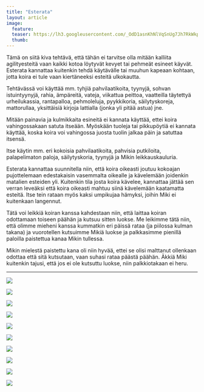 ```yaml
---
title: "Esterata"
layout: article
image:
  feature:
  teaser: https://lh3.googleusercontent.com/_OdD1asnKhNlVqSnUg7Jh7RkWkpbkLpLZn4jx0L4NrNLYPU2_zq7YyLXjcwMaf0MFR9fmTGBfaMJYFYfUgyzKbrJ2uszZK6oYAubWU9yRGltvzABxXqRQHo-aa2EmIu_sYhJCWcb4usqyZONP-pQoNZRD2bBiP_GLG7pgra-gOCxZD5uIEEC0MzMf15mydS8uPkb5uIJzXPbILhA4LDR7Q5pI2kaThdAjW127i74rz2yith-qR1VMN3HwLkC5e2Sn2af5et3kPvlelQG74D_YnwAXU9wxQK-E6btBbwRJiSwrObOAWH8AC5T8bSWjBeOkZF0ucP5-3tiHmV40iiXmqIZFrIev5TaIv7KTuTAB-5I7hARvK0UXXm7cvYMjZ2AT9PhfBqsK01aNl2YFfNqPmVIhrBPHEnyQuW3KUf_N9ajO3UONhUARN67Dvsvo9cLcnpMOL8Ux74M-lov3m3XBbBz9OCthBa4Qtlyb6fSwfDGKQ_x0WwAQ30RPMF4wWf8PhSh3OB56n59Qu1JKI3BYQOiOq1FtchVKeK5Rs1xT_c=w245
  thumb:
---
```


Tämä on siitä kiva tehtävä, että tähän ei tarvitse olla mitään kalliita agilityesteitä vaan kaikki kotoa löytyvät kevyet tai pehmeät esineet käyvät. Esterata kannattaa kuitenkin tehdä käytävälle tai muuhun kapeaan kohtaan, jotta koira ei tule vaan kiertäneeksi esteitä ulkokautta. 

Tehtävässä voi käyttää mm. tyhjiä pahvilaatikoita, tyynyjä, sohvan istuintyynyjä, rahia, ämpäreitä, vateja, viikattua peittoa, vaatteilla täytettyä urheilukassia, rantapalloa, pehmoleluja, pyykkikoria, säilytyskoreja, mattorullaa, yksittäisiä kirjoja lattialla (jonka yli pitää astua) jne.

Mitään painavia ja kulmikkaita esineitä ei kannata käyttää, ettei koira vahingossakaan satuta itseään. Myöskään tuoleja tai pikkupöytiä ei kannata käyttää, koska koira voi vahingossa juosta tuolin jalkaa päin ja satuttaa itsensä.

Itse käytin mm. eri kokoisia pahvilaatikoita, pahvisia putkiloita, palapelimaton paloja, säilytyskoria, tyynyjä ja Mikin leikkauskauluria.

Esterata kannattaa suunnitella niin, että koira oikeasti joutuu kokoajan pujottelemaan edestakaisin vasemmalta oikealle ja kävelemään joidenkin matalien esteiden yli. Kuitenkin tila josta koira kävelee, kannattaa jättää sen verran leveäksi että koira oikeasti mahtuu siinä kävelemään kaatamatta esteitä. Itse tein rataan myös kaksi umpikujaa hämyksi, joihin Miki ei kuitenkaan langennut.

Tätä voi leikkiä koiran kanssa kahdestaan niin, että laittaa koiran odottamaan toiseen päähän ja kutsuu sitten luokse. Me leikimme tätä niin, että olimme mieheni kanssa kummatkin eri päissä rataa (ja piilossa kulman takana) ja vuorotellen kutsuimme Mikiä luokse ja palkkasimme pienillä paloilla paistettua kanaa Mikin tullessa.

Mikin mielestä paistettu kana oli niin hyvää, ettei se olisi malttanut ollenkaan odottaa että sitä kutsutaan, vaan suhasi rataa päästä päähän. Äkkiä Miki kuitenkin tajusi, että jos ei ole kutsuttu luokse, niin palkkiotakaan ei heru.

---

[![](https://lh3.googleusercontent.com/dvQd-aBuPGSFyyLmz7JoZcwZym3kV-aiAQbWmM1eDTYayucTZPBJlyK7u1O7t9HAvq3MAsnI8LmI18rC_ak0fXfxa5J8y548xLzu4TcCj7Qn92Glznwnk4p6c_6-7Yk2b15QJ7A8Ah9cSMCRQh_hV9CdMtX0kNNsDQLsGT9u-WyqGC2ZvoZTSQjUobrOPXnuZczFCQDnNYKew3Wnj7Jl67rXyQR2VMee4pXCE099n2qqwCUO7OPXrePwQ74Ky0e04B5L3kFuIQkItuzO8EEyNO3_WTNKCzuiJAzsOUe-pWCJigR9EgsrcNY55Z9xoEmNuy4Cuqd3nykgleikGitjAYLJ17VqH9Mg4b67LO-6LLeJ2qGFtx_avQwD1uevufvzD2bDRK9KHqYFh2tosThEqExAZZIR-V1AcujtTJGNKhqbSpotsaU6zQBiiUQctZDHgFBhHntsjMSCulxHzVvnSNVfglkrZpXcBeVTuNb3IQuS8ABv4zuqxlRbA2UFubqF-WXiJ5-MPqMMsr8IVvcvHKTL3CHy8xC-cniayXq3UrE=w800)](https://lh3.googleusercontent.com/dvQd-aBuPGSFyyLmz7JoZcwZym3kV-aiAQbWmM1eDTYayucTZPBJlyK7u1O7t9HAvq3MAsnI8LmI18rC_ak0fXfxa5J8y548xLzu4TcCj7Qn92Glznwnk4p6c_6-7Yk2b15QJ7A8Ah9cSMCRQh_hV9CdMtX0kNNsDQLsGT9u-WyqGC2ZvoZTSQjUobrOPXnuZczFCQDnNYKew3Wnj7Jl67rXyQR2VMee4pXCE099n2qqwCUO7OPXrePwQ74Ky0e04B5L3kFuIQkItuzO8EEyNO3_WTNKCzuiJAzsOUe-pWCJigR9EgsrcNY55Z9xoEmNuy4Cuqd3nykgleikGitjAYLJ17VqH9Mg4b67LO-6LLeJ2qGFtx_avQwD1uevufvzD2bDRK9KHqYFh2tosThEqExAZZIR-V1AcujtTJGNKhqbSpotsaU6zQBiiUQctZDHgFBhHntsjMSCulxHzVvnSNVfglkrZpXcBeVTuNb3IQuS8ABv4zuqxlRbA2UFubqF-WXiJ5-MPqMMsr8IVvcvHKTL3CHy8xC-cniayXq3UrE=s0)

[![](https://lh3.googleusercontent.com/FnHoJTnXNutwNwIW9abFYyLH8V0uCWLbA8tm5OzIICWCBJkc1AqOt1VfncTqvQjF7h15plXjWiJ_m95fMSBjHeFJiw28ooy1BIv9A6ggm9oLHe_QoTY8vCBcchrOowvXGP-__ltkuRMYRDgR25NZ38Hh2vXjMBTcXFexnAyVymaiTxvZYXjcn10wgstl9KTd-ZDY84iKzD2VO4C4ALQiSt5cDT8OVrkG1sC6Z930XggOzZaFpDCHGDN9u2tIJ5MOZHdKUHqaVmsPnDjSYKDL3Y_-uQqhL08boabomXGmJLXI9_Xv3WjwKmXFfSw5maWiYAEpI00pWGpsEbKIMuSQ-fqQFsn6qYJTUd_zasmlW1hAnHYCUadC8mf7tBgUWOaCJVof10RgVhWFsFpZYPS4eOZIZGhZ6NnC6h-sAsc6E9GeG6QPJiL9FHElNdve2FnMgCMqi1Uaj4gScM5t9lQGJbuMZnzGvn5YjisjTEPS1Tg_1vEfrWclBjbNNeM-KVFNjSo744lnzqyz3AUHa1LuKd4b8eOhhiw9GOn31BYi2S4=w800)](https://lh3.googleusercontent.com/FnHoJTnXNutwNwIW9abFYyLH8V0uCWLbA8tm5OzIICWCBJkc1AqOt1VfncTqvQjF7h15plXjWiJ_m95fMSBjHeFJiw28ooy1BIv9A6ggm9oLHe_QoTY8vCBcchrOowvXGP-__ltkuRMYRDgR25NZ38Hh2vXjMBTcXFexnAyVymaiTxvZYXjcn10wgstl9KTd-ZDY84iKzD2VO4C4ALQiSt5cDT8OVrkG1sC6Z930XggOzZaFpDCHGDN9u2tIJ5MOZHdKUHqaVmsPnDjSYKDL3Y_-uQqhL08boabomXGmJLXI9_Xv3WjwKmXFfSw5maWiYAEpI00pWGpsEbKIMuSQ-fqQFsn6qYJTUd_zasmlW1hAnHYCUadC8mf7tBgUWOaCJVof10RgVhWFsFpZYPS4eOZIZGhZ6NnC6h-sAsc6E9GeG6QPJiL9FHElNdve2FnMgCMqi1Uaj4gScM5t9lQGJbuMZnzGvn5YjisjTEPS1Tg_1vEfrWclBjbNNeM-KVFNjSo744lnzqyz3AUHa1LuKd4b8eOhhiw9GOn31BYi2S4=s0)

[![](https://lh3.googleusercontent.com/ElqyBdO5-gBngZ3fRQxCLLyVAhofJriOYBWsw2JDRyKut6Ruc_96sNk0pslYfG_69t9AAxNzQkgN9M-L5tWkj6GOVXsoCL0cc1xqlfaQIfTItdK5V_LdfGYy9ENxOp0ENczYe2LcCLCrv2u92ocxEfpDWblmsCIcNDI8qbX3nYLCRV0mNw1m4D2LXvxFXll5R8Wg2y5XQb4jmIEfAEXvY8S6fp5vxim7WIWojHtySIP4xxmFZYyt8cbdBajqONx2jv5FJpyihsOzaejkIIrWHDADK4gKKdWf2LH0VfUGm6pCWp7lG405OE0-FkiAfDTXdhwCsEMOQ_wXMp8CbvIx_ccTiYmdUMyLFlMCHgoendpxC4rc26C28SGu8DrS9oqjl39k9uRT4V6_PZafJxHoTWw6aHnR0bmSFol12i9qiI2hAHlYUcGgsQwGeCW2vyUVxGJnouP7y_JOydsstjEPeg_g-gY39eDpm_CnvSiqL8X52a5FZ8YLYE_2FbIYY822AIxLRphBK1UUbyZInycghH2EKX0XFIlptHv20nu4C7U=w800)](https://lh3.googleusercontent.com/ElqyBdO5-gBngZ3fRQxCLLyVAhofJriOYBWsw2JDRyKut6Ruc_96sNk0pslYfG_69t9AAxNzQkgN9M-L5tWkj6GOVXsoCL0cc1xqlfaQIfTItdK5V_LdfGYy9ENxOp0ENczYe2LcCLCrv2u92ocxEfpDWblmsCIcNDI8qbX3nYLCRV0mNw1m4D2LXvxFXll5R8Wg2y5XQb4jmIEfAEXvY8S6fp5vxim7WIWojHtySIP4xxmFZYyt8cbdBajqONx2jv5FJpyihsOzaejkIIrWHDADK4gKKdWf2LH0VfUGm6pCWp7lG405OE0-FkiAfDTXdhwCsEMOQ_wXMp8CbvIx_ccTiYmdUMyLFlMCHgoendpxC4rc26C28SGu8DrS9oqjl39k9uRT4V6_PZafJxHoTWw6aHnR0bmSFol12i9qiI2hAHlYUcGgsQwGeCW2vyUVxGJnouP7y_JOydsstjEPeg_g-gY39eDpm_CnvSiqL8X52a5FZ8YLYE_2FbIYY822AIxLRphBK1UUbyZInycghH2EKX0XFIlptHv20nu4C7U=s0)

[![](https://lh3.googleusercontent.com/P5lHWgHKRaW77r8F8ptHsUR040z5BItdhtTk0xutd4l0TIpKMijmEbYHb71yQhMiNY2wQ9iwm0aTUIBAnNTjIuvwHtA3ohhJTbK6LFif4OriyRlxydfPqHErVJ6zGyEQX9nIr-0tYu0Ardb47XsfAoxafy6RayySFOrpU7rK2fBS9fdFmpxUWSrl316r89m-j9-11ihZCm_te6-Fb-GP_Gklx7Z1ft1ekIRCdLa973q46gAsMb_sULMFthq0hGksUZqmQShJ7u9MtKbJlfULQDxcAj1zIki9ll_Km-Bxd9PTyoupOabJ95hpGIghwLgy0Khk4jEjr6-C6R7PYTmGBsl3TlSGQHUNTfA_N_1z1jG6nH4gvQsWUEevLEKhDa7brFiNzh0tg9aFSNJl_BEO-mVxNsEo5dmPh8iawLSSK_DZT_clcFv1My8Ui-Tz-7Xwg8ihoePpavSBCj4fjlj0f9BC4FutC-HnmfRnBlAeqLA0hXyk4D9uyrlVORXBGkakZ2O79k2_thb3mW3dYnaQZqlG4qqz-Y0D1FslzK_N6-0=w800)](https://lh3.googleusercontent.com/P5lHWgHKRaW77r8F8ptHsUR040z5BItdhtTk0xutd4l0TIpKMijmEbYHb71yQhMiNY2wQ9iwm0aTUIBAnNTjIuvwHtA3ohhJTbK6LFif4OriyRlxydfPqHErVJ6zGyEQX9nIr-0tYu0Ardb47XsfAoxafy6RayySFOrpU7rK2fBS9fdFmpxUWSrl316r89m-j9-11ihZCm_te6-Fb-GP_Gklx7Z1ft1ekIRCdLa973q46gAsMb_sULMFthq0hGksUZqmQShJ7u9MtKbJlfULQDxcAj1zIki9ll_Km-Bxd9PTyoupOabJ95hpGIghwLgy0Khk4jEjr6-C6R7PYTmGBsl3TlSGQHUNTfA_N_1z1jG6nH4gvQsWUEevLEKhDa7brFiNzh0tg9aFSNJl_BEO-mVxNsEo5dmPh8iawLSSK_DZT_clcFv1My8Ui-Tz-7Xwg8ihoePpavSBCj4fjlj0f9BC4FutC-HnmfRnBlAeqLA0hXyk4D9uyrlVORXBGkakZ2O79k2_thb3mW3dYnaQZqlG4qqz-Y0D1FslzK_N6-0=s0)

[![](https://lh3.googleusercontent.com/lZSGsZQwJIM4k7h-BiFmYiHNOMjzpeB9-vKb1zpqjFpwTJjOUYZp7Tlj7Hb46ODq66OwhyxdNqYCiqaaRQLWQRz1L8WU5_334zgP9XZhBlqKsploQZCNaF7YhaicDIEJJ_5T2_6KVR4-KCUoZ415enlqy6vooknMPt52-ynO_cLh_IwDrOVNWccMWS9wz2PM1XLPWs6WztWTtcT_yoIgs38xe4qIxJdCdSdhRcQHqP0I6k0HG-DAPgRm79nrP8YZECQr5o_93D-CufGPfmWe_JhT5iuDvynKxlYJpJNVi_udcfzZIOckfzv93xteHnlZPI8SVjIeHuiQaNZ4YAcAJXQJ3CBrJ_839S-MOAxYdiN_rf8EgnU11Q-77v4eW7LOcErJ8zfsH_YubcSjlLFHDObM6JtMWnVh7darDFcxDdQxLu6yn2k9qLSK_gCqSHJgkXDLuvEgW4-PsOqi5KXlPoKLQuqYBCCNkEzgTn6nb9SDm5RXA5X2xaZdOJ1T-52WFesXV-lbZrM9Byq4GCNoD-AivkLH_hYwCB-w_L7uPss=w800)](https://lh3.googleusercontent.com/lZSGsZQwJIM4k7h-BiFmYiHNOMjzpeB9-vKb1zpqjFpwTJjOUYZp7Tlj7Hb46ODq66OwhyxdNqYCiqaaRQLWQRz1L8WU5_334zgP9XZhBlqKsploQZCNaF7YhaicDIEJJ_5T2_6KVR4-KCUoZ415enlqy6vooknMPt52-ynO_cLh_IwDrOVNWccMWS9wz2PM1XLPWs6WztWTtcT_yoIgs38xe4qIxJdCdSdhRcQHqP0I6k0HG-DAPgRm79nrP8YZECQr5o_93D-CufGPfmWe_JhT5iuDvynKxlYJpJNVi_udcfzZIOckfzv93xteHnlZPI8SVjIeHuiQaNZ4YAcAJXQJ3CBrJ_839S-MOAxYdiN_rf8EgnU11Q-77v4eW7LOcErJ8zfsH_YubcSjlLFHDObM6JtMWnVh7darDFcxDdQxLu6yn2k9qLSK_gCqSHJgkXDLuvEgW4-PsOqi5KXlPoKLQuqYBCCNkEzgTn6nb9SDm5RXA5X2xaZdOJ1T-52WFesXV-lbZrM9Byq4GCNoD-AivkLH_hYwCB-w_L7uPss=s0)

[![](https://lh3.googleusercontent.com/Ek-2m4y479P1hkTzwKZUl0EKn0XcBgShlXmbTpq0k8Xoaxh4NLLXBexReJrzXHr1n4uVb8opaCpH9FQHJXPpU4FZbTgdYqVcq1GB7w4Hx7284n02cW16Dx1w_xe5NtWQOfCs24Ci7w7SIU1zovONfW-wP22gUW5f4BpZP6kp1MIgeQL4JPHs1UhyWmpKJLDPgB-94wc-iZ3e-bnovKvq-omz2eaSNgGPo6ITE50wEQa90jOqziA1wzEbpKsF6QF-LBw3uAdfTE011dcoqlUVNGNEJVIU8n7iIpGXAmGXr4eqx_pPdrURnLsHZvJGYIc9Geakb4_D9z2SLYf2euxu1JOzPYvqsEA03uTHnjNXcsgQf_UqBhqkkznOx2WqWduykSSRmBxD5252FfNXdIvb1dtVzZVCHkFuL73UJAEmjA2pmLA5ePsq8WJ6xUeRWZG3N4s-IfITf2SpzGHAmwzvovwRukyjYTMCDIOVMTe6M5JslOvIiJL-7g1Exi_iCmXma-feRMqdJBKTuFx53SuuKD-m6JDmJsdCK0Btt_3NBBI=w800)](https://lh3.googleusercontent.com/Ek-2m4y479P1hkTzwKZUl0EKn0XcBgShlXmbTpq0k8Xoaxh4NLLXBexReJrzXHr1n4uVb8opaCpH9FQHJXPpU4FZbTgdYqVcq1GB7w4Hx7284n02cW16Dx1w_xe5NtWQOfCs24Ci7w7SIU1zovONfW-wP22gUW5f4BpZP6kp1MIgeQL4JPHs1UhyWmpKJLDPgB-94wc-iZ3e-bnovKvq-omz2eaSNgGPo6ITE50wEQa90jOqziA1wzEbpKsF6QF-LBw3uAdfTE011dcoqlUVNGNEJVIU8n7iIpGXAmGXr4eqx_pPdrURnLsHZvJGYIc9Geakb4_D9z2SLYf2euxu1JOzPYvqsEA03uTHnjNXcsgQf_UqBhqkkznOx2WqWduykSSRmBxD5252FfNXdIvb1dtVzZVCHkFuL73UJAEmjA2pmLA5ePsq8WJ6xUeRWZG3N4s-IfITf2SpzGHAmwzvovwRukyjYTMCDIOVMTe6M5JslOvIiJL-7g1Exi_iCmXma-feRMqdJBKTuFx53SuuKD-m6JDmJsdCK0Btt_3NBBI=s0)

[![](https://lh3.googleusercontent.com/-m-x_McmF38n9kLJ2tfpDRuirIOj0cHOXpZHpWsls7YxGB0Q6YHEufhIAURSbMTq9R_OQi8DhIFELNPQo8wDTK5_7m6cFJflwX13OGIfJWKj68kOYahLdjgPunyAkaDGfrpSe7bSTzLFKnbD5PuV5TyAHdhO2pOlX7Sh0C1K-RN96P8eYb1xPfWsvHTwWLth8QVUbXuAJ0O-dTdndEGLpvM9aUdf2g_X95frhZ46gQBEhVSM2Y93fClocQB5YX76cWUjv-rHQ3px5T9ee_VQVwMtyDGtmkKnVyjGGLK54DhR0w7If48phkA80rfw4NdVWEhmEIMcAis1Qm77amhzNTFIqFz2-TqUS-jDIY6OwH7mj0j6QywYYG3TRAIN4eTRj89-ehc5vKOrKgvmOMgXgiyvrHBnQEkzrVl0MFGR5k4c-9U7dVvywk00Cy4tHBpM3H_ZWR9546Js9upnFleFDM2cTtYvXl2FthdevwLbMx5ZvFJenUkaS_-jn2x5lyX7pCu82rsA5zR38lMckBPiYCd3uEU6quHMi1P8hN3ZqEA=w800)](https://lh3.googleusercontent.com/-m-x_McmF38n9kLJ2tfpDRuirIOj0cHOXpZHpWsls7YxGB0Q6YHEufhIAURSbMTq9R_OQi8DhIFELNPQo8wDTK5_7m6cFJflwX13OGIfJWKj68kOYahLdjgPunyAkaDGfrpSe7bSTzLFKnbD5PuV5TyAHdhO2pOlX7Sh0C1K-RN96P8eYb1xPfWsvHTwWLth8QVUbXuAJ0O-dTdndEGLpvM9aUdf2g_X95frhZ46gQBEhVSM2Y93fClocQB5YX76cWUjv-rHQ3px5T9ee_VQVwMtyDGtmkKnVyjGGLK54DhR0w7If48phkA80rfw4NdVWEhmEIMcAis1Qm77amhzNTFIqFz2-TqUS-jDIY6OwH7mj0j6QywYYG3TRAIN4eTRj89-ehc5vKOrKgvmOMgXgiyvrHBnQEkzrVl0MFGR5k4c-9U7dVvywk00Cy4tHBpM3H_ZWR9546Js9upnFleFDM2cTtYvXl2FthdevwLbMx5ZvFJenUkaS_-jn2x5lyX7pCu82rsA5zR38lMckBPiYCd3uEU6quHMi1P8hN3ZqEA=s0)

[![](https://lh3.googleusercontent.com/BYA3Q2oviyRscXB8z2jN00VrWQo9UiEpHqw7OQRVOt3CYd28wfjyPUGcIMSJQgphmDU9YcIGn26vjqZpJ60AkX1QZeD1fUxGH12jDJBKEumPvDbMsQ8oMBsm3nF98H0aPyESnYAmdHM8rSVsD11GXzMAUrUiBTsHrQLcvEBs3VfK4O4aLye3_Vx4BVsVUmsff_Wl8_Pd7WEoqciViengJ0P_93Vp4OqSueaCVf6-b3jyB6mM7mg9ecN_-pH1WDfHg-mZOedUeQwuXB8TzN4CMld3n3t9isuG4gW2kAicFIzJgo2jgp2YCvtrakUqtFM01LSM587pDA4u2cGrX4CKDkYcXv7Z10Y0RagjbB-QOF1c8yvxmedEEFQrggj6PMtApVarL6neNg3hgm0b0khUvWjS4GRdHyxcGuaeXhmYEbCJidxKpvCzUTqkCaAL0L69FUH1oMFfGJHEgThkzLrG6RMRNQkjI1NiqWDrpnR_KeQpul8qJh84KbxvLMduRZMQ7jrVnSbF4faNPvaIHjr8FT9n7HxNC4FKf-TFzcmB6uQ=w800)](https://lh3.googleusercontent.com/BYA3Q2oviyRscXB8z2jN00VrWQo9UiEpHqw7OQRVOt3CYd28wfjyPUGcIMSJQgphmDU9YcIGn26vjqZpJ60AkX1QZeD1fUxGH12jDJBKEumPvDbMsQ8oMBsm3nF98H0aPyESnYAmdHM8rSVsD11GXzMAUrUiBTsHrQLcvEBs3VfK4O4aLye3_Vx4BVsVUmsff_Wl8_Pd7WEoqciViengJ0P_93Vp4OqSueaCVf6-b3jyB6mM7mg9ecN_-pH1WDfHg-mZOedUeQwuXB8TzN4CMld3n3t9isuG4gW2kAicFIzJgo2jgp2YCvtrakUqtFM01LSM587pDA4u2cGrX4CKDkYcXv7Z10Y0RagjbB-QOF1c8yvxmedEEFQrggj6PMtApVarL6neNg3hgm0b0khUvWjS4GRdHyxcGuaeXhmYEbCJidxKpvCzUTqkCaAL0L69FUH1oMFfGJHEgThkzLrG6RMRNQkjI1NiqWDrpnR_KeQpul8qJh84KbxvLMduRZMQ7jrVnSbF4faNPvaIHjr8FT9n7HxNC4FKf-TFzcmB6uQ=s0)

[![](https://lh3.googleusercontent.com/7srkSYdPCgCnimkGg_TzqETktcVJA4uCYyTTAAxmzw9bVK1UF0-3tMQ8Cpn9gUSfUkGLk3gr5IxHlkcB7v6p2Yjr2CYVzPW90AFObLueBUwGmCJt08GrUy86kq0MNt8vHRGA5OTZsJ9rkRm2z9aGe_37bidFOerHu-mtZIvxnTqydarM3onNx9AYLIQj3PwHEhf1Tk8pT-Id_0Wv8w2eOkXXQh7z60KSNTw--oIabRG_uNWdVSOIbgeDowg2AREX01OBYbH9yOZ0AZTIKvbMv5WcDHOEePdmfHNDPNN7m-Y5BnIYWJJ3cT1t8hARFz--34xgeqGHkmk9v_Jx-JmRCj4ai3aWHFuNc_sPx0mhnWSsfw_fJW8lXR5f3geXXRgefe86ocHa_hYoYNwtkUnIzO9sibOD4edyO4xtLKEs81yCqgBoMJHtBDlxCHJ_yOoBik5MnE--_IzKLDfTZ9Gxtrri7dbMgsuySf642I3dRvy_Se__JSYDgnWe2TcYmTEuqcHfZzLZC5NbQ9oGSKgEeC92QMjW-k-4YwsmEGYdW-c=w800)](https://lh3.googleusercontent.com/7srkSYdPCgCnimkGg_TzqETktcVJA4uCYyTTAAxmzw9bVK1UF0-3tMQ8Cpn9gUSfUkGLk3gr5IxHlkcB7v6p2Yjr2CYVzPW90AFObLueBUwGmCJt08GrUy86kq0MNt8vHRGA5OTZsJ9rkRm2z9aGe_37bidFOerHu-mtZIvxnTqydarM3onNx9AYLIQj3PwHEhf1Tk8pT-Id_0Wv8w2eOkXXQh7z60KSNTw--oIabRG_uNWdVSOIbgeDowg2AREX01OBYbH9yOZ0AZTIKvbMv5WcDHOEePdmfHNDPNN7m-Y5BnIYWJJ3cT1t8hARFz--34xgeqGHkmk9v_Jx-JmRCj4ai3aWHFuNc_sPx0mhnWSsfw_fJW8lXR5f3geXXRgefe86ocHa_hYoYNwtkUnIzO9sibOD4edyO4xtLKEs81yCqgBoMJHtBDlxCHJ_yOoBik5MnE--_IzKLDfTZ9Gxtrri7dbMgsuySf642I3dRvy_Se__JSYDgnWe2TcYmTEuqcHfZzLZC5NbQ9oGSKgEeC92QMjW-k-4YwsmEGYdW-c=s0)

[![](https://lh3.googleusercontent.com/Si5iBUPEPttycnm2f499v14nstLaLygxN-eb-TB61Kfu57Zj_nUP3iDh5x_cF1ay3FRIa2tNUdkBNs3JHuKPKaL0qlGQhziPu4w5644dIvFzhGINdGK4N7gvXgev8BzNo9ERfC5ElOfuWIWXYFt2vvdCD3d7PXE22ZXkjvcXi4Fgoc_346ZCWu8pAslMCgnxWg9z7jXWe6lhyqY8Fkhg2WpiZaD7PO2eDNR8wmJI6D9oWh7pETLq976EQ0YeKNKo91DG5Ysq6fsdVAWYksznRRRruiDAGggs-AZ_8KyIhgLKGw6wwZ8iRcQPPGdhMJawa5fp_HcJo4hiFIdcu3QEh8Cb15hcqSK-WAj3jR67OK1u3gjxoxFD0egnMuOQbB_BZF6ljNU1FT9Gk_KJh-J64lQF-lIjPmJe3Qh7-lx0r6qFVFzuUZJgT6GtZ-ewngjDuIMiizJmmPXh2rV6UWbiyZsrcGXhoJVhWIBU8BaZjAkvIO_ePKKywxhacoAqCQuaGB-ik5g0UeTz8qy-UQeAl1N1-F8C7IivCjZrVX9R3jM=w800)](https://lh3.googleusercontent.com/Si5iBUPEPttycnm2f499v14nstLaLygxN-eb-TB61Kfu57Zj_nUP3iDh5x_cF1ay3FRIa2tNUdkBNs3JHuKPKaL0qlGQhziPu4w5644dIvFzhGINdGK4N7gvXgev8BzNo9ERfC5ElOfuWIWXYFt2vvdCD3d7PXE22ZXkjvcXi4Fgoc_346ZCWu8pAslMCgnxWg9z7jXWe6lhyqY8Fkhg2WpiZaD7PO2eDNR8wmJI6D9oWh7pETLq976EQ0YeKNKo91DG5Ysq6fsdVAWYksznRRRruiDAGggs-AZ_8KyIhgLKGw6wwZ8iRcQPPGdhMJawa5fp_HcJo4hiFIdcu3QEh8Cb15hcqSK-WAj3jR67OK1u3gjxoxFD0egnMuOQbB_BZF6ljNU1FT9Gk_KJh-J64lQF-lIjPmJe3Qh7-lx0r6qFVFzuUZJgT6GtZ-ewngjDuIMiizJmmPXh2rV6UWbiyZsrcGXhoJVhWIBU8BaZjAkvIO_ePKKywxhacoAqCQuaGB-ik5g0UeTz8qy-UQeAl1N1-F8C7IivCjZrVX9R3jM=s0)
